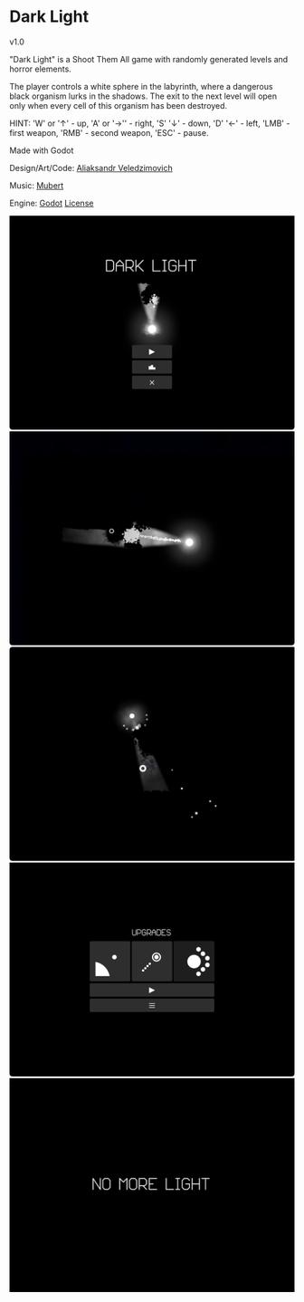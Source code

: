 # Dark Light

v1.0

"Dark Light" is a Shoot Them All game with randomly generated levels and horror elements.

The player controls a white sphere in the labyrinth, where a dangerous black organism lurks in the shadows. The exit to the next level will open only when every cell of this organism has been destroyed.

HINT: 'W' or '↑' - up, 'A' or '→'' - right, 'S' '↓' - down, 'D' '←' - left, 'LMB' - first weapon, 'RMB' - second weapon, 'ESC' - pause.

Made with Godot

Design/Art/Code: [Aliaksandr Veledzimovich](https://twitter.com/veledzimovich)

Music: [Mubert](https://mubert.com)

Engine: [Godot](https://godotengine.org/) [License](https://godotengine.org/license)

![Screenshot](screenshot/screenshot1.png)
![Screenshot](screenshot/screenshot2.png)
![Screenshot](screenshot/screenshot3.png)
![Screenshot](screenshot/screenshot4.png)
![Screenshot](screenshot/screenshot5.png)
